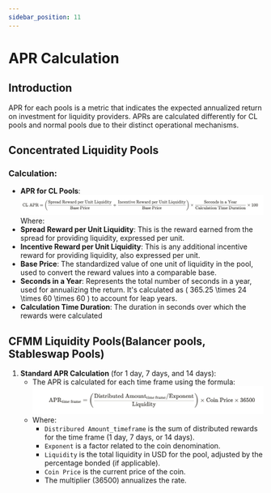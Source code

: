 ```yaml
---
sidebar_position: 11
---
```


# APR Calculation

## Introduction
APR for each pools is a metric that indicates the expected annualized return on investment for liquidity providers. APRs are calculated differently for CL pools and normal pools due to their distinct operational mechanisms.

## Concentrated Liquidity Pools

### Calculation:
- **APR for CL Pools**: 
![](../../assets/apr-cl.png)
Where:
- **Spread Reward per Unit Liquidity**: This is the reward earned from the spread for providing liquidity, expressed per unit.
- **Incentive Reward per Unit Liquidity**: This is any additional incentive reward for providing liquidity, also expressed per unit.
- **Base Price**: The standardized value of one unit of liquidity in the pool, used to convert the reward values into a comparable base.
- **Seconds in a Year**: Represents the total number of seconds in a year, used for annualizing the return. It's calculated as \( 365.25 \times 24 \times 60 \times 60 \) to account for leap years.
- **Calculation Time Duration**: The duration in seconds over which the rewards were calculated 

## CFMM Liquidity Pools(Balancer pools, Stableswap Pools)

1. **Standard APR Calculation** (for 1 day, 7 days, and 14 days):
   - The APR is calculated for each time frame using the formula:
     ![](../../assets/apr-normal.png)
   - Where:
     - `Distribured Amount_timeframe` is the sum of distributed rewards for the time frame (1 day, 7 days, or 14 days).
     - `Exponent` is a factor related to the coin denomination.
     - `Liquidity` is the total liquidity in USD for the pool, adjusted by the percentage bonded (if applicable).
     - `Coin Price` is the current price of the coin.
     - The multiplier \(36500\) annualizes the rate.